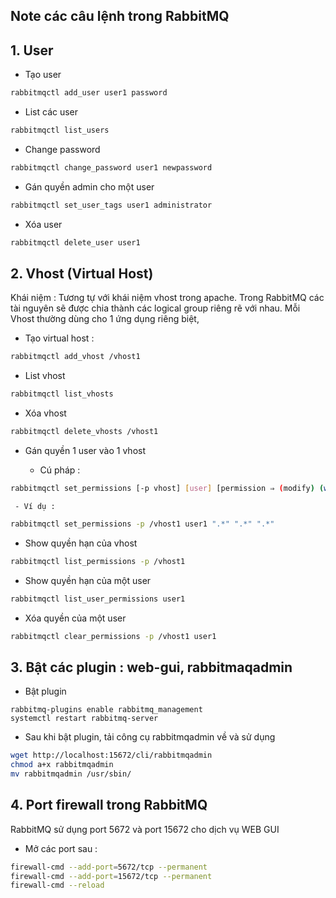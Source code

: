 ## Note các câu lệnh trong RabbitMQ

## 1. User

 - Tạo user

```sh
rabbitmqctl add_user user1 password
```

 - List các user

```sh 
rabbitmqctl list_users
```

 - Change password

```sh 
rabbitmqctl change_password user1 newpassword
```

 - Gán quyền admin cho một user
 
```sh 
rabbitmqctl set_user_tags user1 administrator 
```

 - Xóa user
 
```sh
rabbitmqctl delete_user user1
```

## 2. Vhost (Virtual Host)

Khái niệm : Tương tự với khái niệm vhost trong apache. Trong RabbitMQ các tài nguyên sẽ được chia thành các logical group riêng rẽ với nhau. Mỗi Vhost thường dùng cho 1 ứng dụng riêng biệt,

 - Tạo virtual host :
 
```sh
rabbitmqctl add_vhost /vhost1
```
 
 - List vhost
 
```sh
rabbitmqctl list_vhosts
```

 - Xóa vhost

```sh 
rabbitmqctl delete_vhosts /vhost1
```

 - Gán quyền 1 user vào 1 vhost
 
	 - Cú pháp :
	
```sh
rabbitmqctl set_permissions [-p vhost] [user] [permission ⇒ (modify) (write) (read)]
```

	 - Ví dụ : 
	 
```sh
rabbitmqctl set_permissions -p /vhost1 user1 ".*" ".*" ".*" 
```

 - Show quyền hạn của vhost
 
```sh
rabbitmqctl list_permissions -p /vhost1
```

 - Show quyền hạn của một user

```sh
rabbitmqctl list_user_permissions user1
```

 - Xóa quyền của một user   

```sh
rabbitmqctl clear_permissions -p /vhost1 user1 
```

## 3. Bật các plugin : web-gui, rabbitmaqadmin

 - Bật plugin 
 
```
rabbitmq-plugins enable rabbitmq_management
systemctl restart rabbitmq-server
```

 - Sau khi bật plugin, tải công cụ rabbitmqadmin về và sử dụng
 
```sh
wget http://localhost:15672/cli/rabbitmqadmin
chmod a+x rabbitmqadmin
mv rabbitmqadmin /usr/sbin/
```

## 4. Port firewall trong RabbitMQ

RabbitMQ sử dụng port 5672 và port 15672 cho dịch vụ WEB GUI

 - Mở các port sau :
 
```sh
firewall-cmd --add-port=5672/tcp --permanent
firewall-cmd --add-port=15672/tcp --permanent
firewall-cmd --reload
```
















